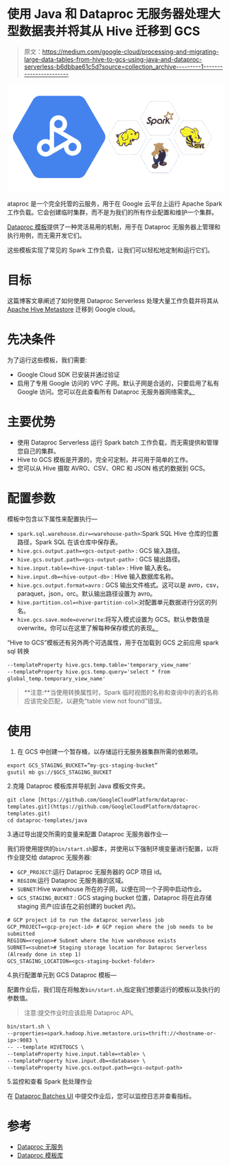 # 使用 Java 和 Dataproc 无服务器处理大型数据表并将其从 Hive 迁移到 GCS

> 原文：<https://medium.com/google-cloud/processing-and-migrating-large-data-tables-from-hive-to-gcs-using-java-and-dataproc-serverless-b6dbbae61c5d?source=collection_archive---------1----------------------->

![](img/4b0cba1ab6b1039c0183a22d4d6c720f.png)

ataproc 是一个完全托管的云服务，用于在 Google 云平台上运行 Apache Spark 工作负载。它会创建临时集群，而不是为我们的所有作业配置和维护一个集群。

[Dataproc 模板](https://github.com/GoogleCloudPlatform/dataproc-templates/blob/main/README.md)提供了一种灵活易用的机制，用于在 Dataproc 无服务器上管理和执行用例，而无需开发它们。

这些模板实现了常见的 Spark 工作负载，让我们可以轻松地定制和运行它们。

# 目标

这篇博客文章阐述了如何使用 Dataproc Serverless 处理大量工作负载并将其从 [Apache Hive Metastore](https://docs.cloudera.com/runtime/7.2.1/hive-hms-overview/topics/hive-hms-introduction.html) 迁移到 Google cloud。

# 先决条件

为了运行这些模板，我们需要:

*   Google Cloud SDK 已安装并通过验证
*   启用了专用 Google 访问的 VPC 子网。默认子网是合适的，只要启用了私有 Google 访问。您可以在此查看所有 Dataproc 无服务器网络需求[。](https://cloud.google.com/dataproc-serverless/docs/concepts/network)

# 主要优势

*   使用 Dataproc Serverless 运行 Spark batch 工作负载，而无需提供和管理您自己的集群。
*   Hive to GCS 模板是开源的，完全可定制，并可用于简单的工作。
*   您可以从 Hive 摄取 AVRO、CSV、ORC 和 JSON 格式的数据到 GCS。

# 配置参数

模板中包含以下属性来配置执行—

*   `spark.sql.warehouse.dir=<warehouse-path>`:Spark SQL Hive 仓库的位置路径，Spark SQL 在该仓库中保存表。
*   `hive.gcs.output.path=<gcs-output-path>` : GCS 输入路径。
*   `hive.gcs.output.path=<gcs-output-path>` : GCS 输出路径。
*   `hive.input.table=<hive-input-table>` : Hive 输入表名。
*   `hive.input.db=<hive-output-db>` : Hive 输入数据库名称。
*   `hive.gcs.output.format=avro` : GCS 输出文件格式。这可以是 avro，csv，paraquet，json，orc。默认输出路径设置为 avro。
*   `hive.partition.col=<hive-partition-col>`:对配置单元数据进行分区的列名。
*   `hive.gcs.save.mode=overwrite`:将写入模式设置为 GCS。默认参数值是 overwrite。你可以在这里了解每种保存模式的表现[。](https://spark.apache.org/docs/latest/sql-data-sources-load-save-functions.html#save-modes)

“Hive to GCS”模板还有另外两个可选属性，用于在加载到 GCS 之前应用 spark sql 转换

```
--templateProperty hive.gcs.temp.table='temporary_view_name' 
--templateProperty hive.gcs.temp.query='select * from global_temp.temporary_view_name'
```

> **注意:**当使用转换属性时，Spark 临时视图的名称和查询中的表的名称应该完全匹配，以避免“table view not found”错误。

# 使用

1.  在 GCS 中创建一个暂存桶，以存储运行无服务器集群所需的依赖项。

```
export GCS_STAGING_BUCKET=”my-gcs-staging-bucket”
gsutil mb gs://$GCS_STAGING_BUCKET
```

2.克隆 Dataproc 模板库并导航到 Java 模板文件夹。

```
git clone [https://github.com/GoogleCloudPlatform/dataproc-templates.git](https://github.com/GoogleCloudPlatform/dataproc-templates.git)
cd dataproc-templates/java
```

3.通过导出提交所需的变量来配置 Dataproc 无服务器作业—

我们将使用提供的`bin/start.sh`脚本，并使用以下强制环境变量进行配置，以将作业提交给 dataproc 无服务器:

*   `GCP_PROJECT`:运行 Dataproc 无服务器的 GCP 项目 id。
*   `REGION`:运行 Dataproc 无服务器的区域。
*   `SUBNET`:Hive warehouse 所在的子网，以便在同一个子网中启动作业。
*   `GCS_STAGING_BUCKET` : GCS staging bucket 位置，Dataproc 将在此存储 staging 资产(应该在之前创建的 bucket 内)。

```
# GCP project id to run the dataproc serverless job
GCP_PROJECT=<gcp-project-id> # GCP region where the job needs to be submitted
REGION=<region># Subnet where the hive warehouse exists
SUBNET=<subnet># Staging storage location for Dataproc Serverless (Already done in step 1)
GCS_STAGING_LOCATION=<gcs-staging-bucket-folder>
```

4.执行配置单元到 GCS Dataproc 模板—

配置作业后，我们现在将触发`bin/start.sh`,指定我们想要运行的模板以及执行的参数值。

> 注意:提交作业时应该启用 Dataproc API。

```
bin/start.sh \
--properties=spark.hadoop.hive.metastore.uris=thrift://<hostname-or-ip>:9083 \
-- --template HIVETOGCS \
--templateProperty hive.input.table=<table> \
--templateProperty hive.input.db=<database> \
--templateProperty hive.gcs.output.path=<gcs-output-path>
```

5.监控和查看 Spark 批处理作业

在 [Dataproc Batches UI](https://console.cloud.google.com/dataproc/batches) 中提交作业后，您可以监控日志并查看指标。

# 参考

*   [Dataproc 无服务](https://cloud.google.com/dataproc-serverless/docs/overview)
*   [Dataproc 模板库](https://github.com/GoogleCloudPlatform/dataproc-templates)